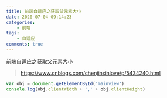 ```yaml
---
title: 前端自适应之获取父元素大小
date: 2020-07-04 09:14:23
categories:  
    - 前端
tags: 
    - 自适应
comments: true
---
```


前端自适应之获取父元素大小

<!--more-->

>  https://www.cnblogs.com/chenjinxinlove/p/5434240.html

 ```javascript
var obj = document.getElementById('mainview')
console.log(obj.clientWidth + ',' + obj.clientHeight)
 ```


